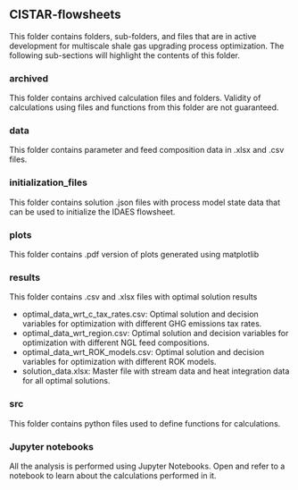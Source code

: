 ## CISTAR-flowsheets
This folder contains folders, sub-folders, and files that are in active development for multiscale shale gas upgrading process optimization. The following sub-sections will highlight the contents of this folder.

### archived
This folder contains archived calculation files and folders. Validity of calculations using files and functions from this folder are not guaranteed.

### data
This folder contains parameter and feed composition data in .xlsx and .csv files.

### initialization_files
This folder contains solution .json files with process model state data that can be used to initialize the IDAES flowsheet.

### plots
This folder contains .pdf version of plots generated using matplotlib

### results
This folder contains .csv and .xlsx files with optimal solution results
* optimal_data_wrt_c_tax_rates.csv: Optimal solution and decision variables for optimization with different GHG emissions tax rates.
* optimal_data_wrt_region.csv: Optimal solution and decision variables for optimization with different NGL feed compositions.
* optimal_data_wrt_ROK_models.csv: Optimal solution and decision variables for optimization with different ROK models.
* solution_data.xlsx: Master file with stream data and heat integration data for all optimal solutions.

### src
This folder contains python files used to define functions for calculations.

### Jupyter notebooks
All the analysis is performed using Jupyter Notebooks. Open and refer to a notebook to learn about the calculations performed in it.
